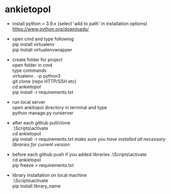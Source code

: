 # ankietopol
- install python > 3.9.x (select 'add to path' in installation options)\
https://www.python.org/downloads/

- open cmd and type following\
  pip install virtualenv\
  pip install virtualenvwrapper
- create folder for project\
  open folder in cmd\
  type commands\
  virtualenv . -p python3\
  git clone (repo HTTP/SSH etc)\
  cd ankietopol\
  pip install -r requirements.txt
- run local server\
  open ankitopol directory in terminal and type\
  python manage.py runserver
- after each github pull/clone\
  .\Scripts\activate\
  cd ankietopol\
  pip install -r requirements.txt *make sure you have installed all necessary libraries for current version*
- before each github push if you added libraries
  .\Scripts\activate\
  cd ankietopol\
  pip freeze > requirements.txt
- library installation on local machine\
  .\Scripts\activate\
  pip install library_name

